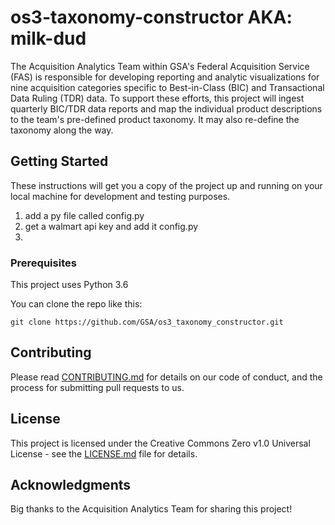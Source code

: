 # os3-taxonomy-constructor AKA: milk-dud

The Acquisition Analytics Team within GSA's Federal Acquisition Service (FAS) is responsible for developing reporting and analytic visualizations for nine acquisition categories specific to Best-in-Class (BIC) and Transactional Data Ruling (TDR) data. To support these efforts, this project will ingest quarterly BIC/TDR data reports and map the individual product descriptions to the team's pre-defined product taxonomy. It may also re-define the taxonomy along the way.

## Getting Started

These instructions will get you a copy of the project up and running on your local machine for development and testing purposes. 

1. add a py file called config.py
2. get a walmart api key and add it config.py
3. 

### Prerequisites

This project uses Python 3.6

You can clone the repo like this:

```
git clone https://github.com/GSA/os3_taxonomy_constructor.git
```

## Contributing

Please read [CONTRIBUTING.md](https://github.com/GSA/os3_taxonomy_constructor/blob/master/.github/CONTRIBUTING.MD) for details on our code of conduct, and the process for submitting pull requests to us.

## License

This project is licensed under the Creative Commons Zero v1.0 Universal License - see the [LICENSE.md](https://github.com/GSA/os3_taxonomy_constructor/blob/master/.github/LICENSE) file for details.

## Acknowledgments
Big thanks to the Acquisition Analytics Team for sharing this project!

